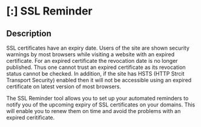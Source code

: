 # [:] SSL Reminder

## Description
SSL certificates have an expiry date. Users of the site are shown security warnings by most browsers while visiting a website with an expired certificate. For an expired certificate the revocation date is no longer published. Thus one cannot trust an expired certificate as its revocation status cannot be checked. In addition, if the site has HSTS (HTTP Strcit Transport Security) enabled then it will not be accessible using an expired certificate on latest version of most browsers.

The SSL Reminder tool allows you to set up your automated reminders to notify you of the upcoming expiry of SSL certificates on your domains. This will enable you to renew them on time and avoid the problems with an expired ceritificate.
